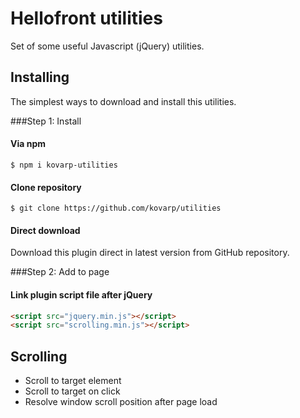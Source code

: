# Hellofront utilities
Set of some useful Javascript (jQuery) utilities.

## Installing

The simplest ways to download and install this utilities.

###Step 1: Install

#### Via npm
`$ npm i kovarp-utilities`

#### Clone repository
`$ git clone https://github.com/kovarp/utilities`

#### Direct download
Download this plugin direct in latest version from GitHub repository.

###Step 2: Add to page

#### Link plugin script file after jQuery

```html
<script src="jquery.min.js"></script>
<script src="scrolling.min.js"></script>
```

## Scrolling
- Scroll to target element
- Scroll to target on click
- Resolve window scroll position after page load